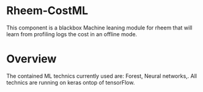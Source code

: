 # Rheem-CostML
This component is a blackbox Machine leaning module for rheem that will learn from profiling logs the cost in an offline mode.

# Overview
The contained ML technics currently used are: Forest, Neural networks,. 
All technics are running on keras ontop of tensorFlow.
